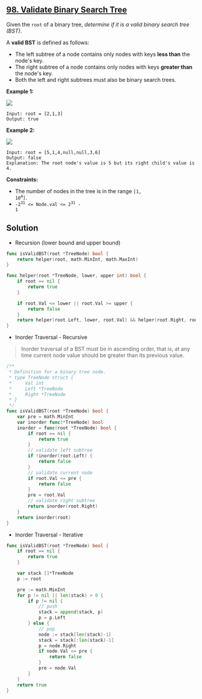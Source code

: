 ## [98. Validate Binary Search Tree](https://leetcode.com/problems/validate-binary-search-tree/)


Given the `root` of a binary tree, _determine if it is a valid binary search tree (BST)_.

A **valid BST** is defined as follows:

*   The left subtree of a node contains only nodes with keys **less than** the node's key.
*   The right subtree of a node contains only nodes with keys **greater than** the node's key.
*   Both the left and right subtrees must also be binary search trees.

**Example 1:**

![](https://assets.leetcode.com/uploads/2020/12/01/tree1.jpg)

```
Input: root = [2,1,3]
Output: true
```

**Example 2:**

![](https://assets.leetcode.com/uploads/2020/12/01/tree2.jpg)

```
Input: root = [5,1,4,null,null,3,6]
Output: false
Explanation: The root node's value is 5 but its right child's value is 4.
```

**Constraints:**

*   The number of nodes in the tree is in the range <code>[1, 10<sup>4</sup>]</code>.
*   <code>-2<sup>31</sup> <= Node.val <= 2<sup>31</sup> - 1</code>



## Solution

- Recursion (lower bound and upper bound) 

```go
func isValidBST(root *TreeNode) bool {
	return helper(root, math.MinInt, math.MaxInt)
}

func helper(root *TreeNode, lower, upper int) bool {
	if root == nil {
		return true
	}

	if root.Val <= lower || root.Val >= upper {
		return false
	}
	return helper(root.Left, lower, root.Val) && helper(root.Right, root.Val, upper)
}
```



- Inorder Traversal - Recursive

> Inorder traversal of a BST must be in ascending order, that is, at any time current node value should be greater than its previous value.

```go
/**
 * Definition for a binary tree node.
 * type TreeNode struct {
 *     Val int
 *     Left *TreeNode
 *     Right *TreeNode
 * }
 */
func isValidBST(root *TreeNode) bool {
    var pre = math.MinInt
    var inorder func(*TreeNode) bool
    inorder = func(root *TreeNode) bool {
        if root == nil {
            return true
        }
        // validate left subtree
        if !inorder(root.Left) {
            return false
        }
        // validate current node
        if root.Val <= pre {
            return false
        }
        pre = root.Val
        // validate right subtree
        return inorder(root.Right)
    }
    return inorder(root)
}
```

- Inorder Traversal - Iterative

```go
func isValidBST(root *TreeNode) bool {
	if root == nil {
		return true
	}

	var stack []*TreeNode
	p := root

	pre := math.MinInt
	for p != nil || len(stack) > 0 {
		if p != nil {
			// push
			stack = append(stack, p)
			p = p.Left
		} else {
			// pop
			node := stack[len(stack)-1]
			stack = stack[:len(stack)-1]
			p = node.Right
			if node.Val <= pre {
				return false
			}
			pre = node.Val
		}
	}
	return true
}
```

